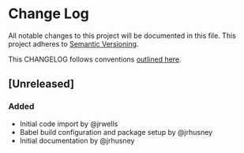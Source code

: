 # Change Log
All notable changes to this project will be documented in this file.
This project adheres to [Semantic Versioning](http://semver.org/).

This CHANGELOG follows conventions [outlined here](http://keepachangelog.com/).

## [Unreleased]
### Added
- Initial code import by @jrwells
- Babel build configuration and package setup by @jrhusney
- Initial documentation by @jrhusney
